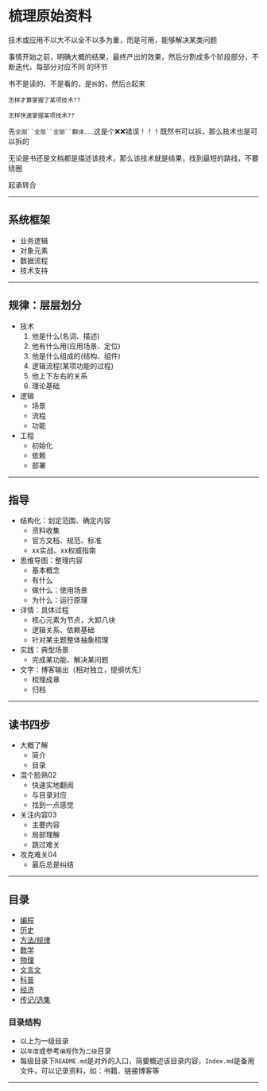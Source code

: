 #   梳理原始资料

技术或应用不以大不以全不以多为重，而是可用，能够解决某类问题

事情开始之前，明确大概的结果，最终产出的效果，然后分割成多个阶段部分，不断迭代，每部分对应不同 的环节

书不是读的、不是看的，是`拆`的，然后`合`起来

`怎样才算掌握了某项技术??`

`怎样快速掌握某项技术??`

先`全部``全部``全部``翻译`.....这是个❌❌错误！！！既然书可以拆，那么技术也是可以拆的

无论是书还是文档都是描述该技术，那么该技术就是结果，找到最短的路线，不要绕圈

起承转合

----

##  系统框架
-   业务逻辑
-   对象元素
-   数据流程
-   技术支持


----

##  规律：层层划分
-   技术
    1.  他是什么(名词、描述)
    2.  他有什么用(应用场景、定位)
    3.  他是什么组成的(结构、组件)
    4.  逻辑流程(某项功能的过程)
    5.  他上下左右的关系
    6.  理论基础
-   逻辑
    -   场景
    -   流程
    -   功能
-   工程
    -   初始化
    -   依赖
    -   部署

----


##  指导
-   结构化：划定范围、确定内容
    -   资料收集
    -   官方文档、规范、标准
    -   xx实战、xx权威指南
-   思维导图：整理内容
    -   基本概念
    -   有什么
    -   做什么：使用场景
    -   为什么：运行原理
-   详情：具体过程
    -   核心元素为节点，大卸八块
    -   逻辑关系、依赖基础
    -   针对某主题整体抽象梳理
-   实践：典型场景
    -   完成某功能、解决某问题
-   文字：博客输出（相对独立，提纲优先）
    -   梳理成章
    -   归档
----

##  读书四步
-   大概了解
    -   简介
    -   目录
-   混个脸熟02
    -   快速实地翻阅
    -   与目录对应
    -   找到一点感觉
-   关注内容03
    -   主要内容
    -   局部理解
    -   跳过难关
-   攻克难关04
    -   最后总是纠结

----

##  目录
-   [编程](program/README.md)
-   [历史](history/README.md)
-   [方法/规律](method/README.md)
-   [数学](mathematics/README.md)
-   [物理](physics/README.md)
-   [文言文](classical/README.md)
-   [科普](science/README.md)
-   [经济](economics/README.md)
-   [传记/选集](biography/README.md)

### 目录结构
-   以上为一级目录
-   以`年度`或参考`编程`作为`二级`目录
-   每级目录下`README.md`是对外的入口，简要概述该目录内容，`Index.md`是备用文件，可以记录资料，如：书籍、链接博客等

----